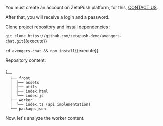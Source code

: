 You must create an account on ZetaPush platform, for this, [CONTACT US](https://www.zetapush.com/sign-up-for-a-free-trial).

After that, you will receive a login and a password.

Clone project repository and install dependencies :

`git clone https://github.com/zetapush-demo/avengers-chat.git`{{execute}}

`cd avengers-chat && npm install`{{execute}}

Repository content:
```console
.
└──
  ├── front
  │  ├── assets
  │  ├── utils
  │  ├── index.html
  │  └── index.js
  ├── worker
  │  └── index.ts (api implementation)
  └── package.json
```

Now, let's analyze the worker content.